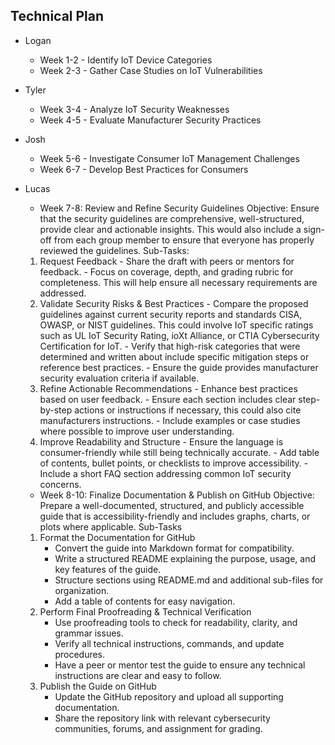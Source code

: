 ## Technical Plan

- Logan
  - Week 1-2 - Identify IoT Device Categories
  - Week 2-3 - Gather Case Studies on IoT Vulnerabilities
- Tyler
  - Week 3-4 - Analyze IoT Security Weaknesses
  - Week 4-5 - Evaluate Manufacturer Security Practices
- Josh
  - Week 5-6 - Investigate Consumer IoT Management Challenges
  - Week 6-7 - Develop Best Practices for Consumers
- Lucas
  - Week 7-8: Review and Refine Security Guidelines
Objective: Ensure that the security guidelines are comprehensive, well-structured, provide clear and actionable insights. This would also include a sign-off from each group member to ensure that everyone has properly reviewed the guidelines. 
  Sub-Tasks:
  1.	Request Feedback
      - Share the draft with peers or mentors for feedback.
      - Focus on coverage, depth, and grading rubric for completeness. This will help ensure all necessary requirements are addressed. 
  2.	Validate Security Risks & Best Practices
      - Compare the proposed guidelines against current security reports and standards CISA, OWASP, or NIST guidelines. This could involve IoT specific ratings such as UL IoT Security Rating, ioXt Alliance, or CTIA Cybersecurity Certification for IoT. 
      - Verify that high-risk categories that were determined and written about include specific mitigation steps or reference best practices.
      - Ensure the guide provides manufacturer security evaluation criteria if available.
  3.	Refine Actionable Recommendations
      - Enhance best practices based on user feedback.
      - Ensure each section includes clear step-by-step actions or instructions if necessary, this could also cite manufacturers instructions. 
      - Include examples or case studies where possible to improve user understanding.
  4.	Improve Readability and Structure
      - Ensure the language is consumer-friendly while still being technically accurate.
      - Add table of contents, bullet points, or checklists to improve accessibility.
      - Include a short FAQ section addressing common IoT security concerns.

  - Week 8-10: Finalize Documentation & Publish on GitHub
Objective: Prepare a well-documented, structured, and publicly accessible guide that is accessibility-friendly and includes graphs, charts, or plots where applicable.
  Sub-Tasks
  1. Format the Documentation for GitHub
      - Convert the guide into Markdown format for compatibility.
      - Write a structured README explaining the purpose, usage, and key features of the guide.
      - Structure sections using README.md and additional sub-files for organization.
      - Add a table of contents for easy navigation.
  3. Perform Final Proofreading & Technical Verification
      - Use proofreading tools to check for readability, clarity, and grammar issues.
      - Verify all technical instructions, commands, and update procedures.
      - Have a peer or mentor test the guide to ensure any technical instructions are clear and easy to follow.
  4. Publish the Guide on GitHub
      - Update the GitHub repository and upload all supporting documentation.
      - Share the repository link with relevant cybersecurity communities, forums, and assignment for grading. 
